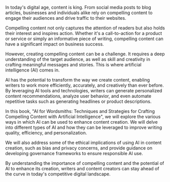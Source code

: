 

In today's digital age, content is king. From social media posts to blog articles, businesses and individuals alike rely on compelling content to engage their audiences and drive traffic to their websites.

Compelling content not only captures the attention of readers but also holds their interest and inspires action. Whether it's a call-to-action for a product or service or simply an informative piece of writing, compelling content can have a significant impact on business success.

However, creating compelling content can be a challenge. It requires a deep understanding of the target audience, as well as skill and creativity in crafting meaningful messages and stories. This is where artificial intelligence (AI) comes in.

AI has the potential to transform the way we create content, enabling writers to work more efficiently, accurately, and creatively than ever before. By leveraging AI tools and technologies, writers can generate personalized content recommendations, analyze user behavior, and even automate repetitive tasks such as generating headlines or product descriptions.

In this book, "AI for Wordsmiths: Techniques and Strategies for Crafting Compelling Content with Artificial Intelligence", we will explore the various ways in which AI can be used to enhance content creation. We will delve into different types of AI and how they can be leveraged to improve writing quality, efficiency, and personalization.

We will also address some of the ethical implications of using AI in content creation, such as bias and privacy concerns, and provide guidance on developing governance frameworks to ensure responsible AI use.

By understanding the importance of compelling content and the potential of AI to enhance its creation, writers and content creators can stay ahead of the curve in today's competitive digital landscape.
